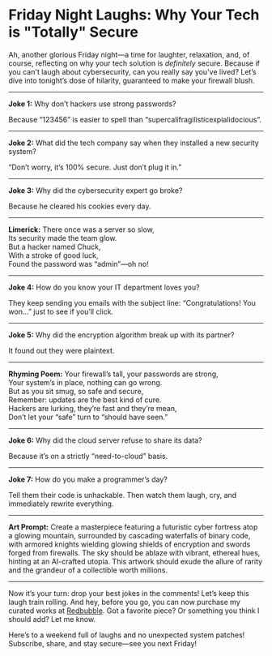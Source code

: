 # Friday Night Laughs: Why Your Tech is "Totally" Secure

Ah, another glorious Friday night—a time for laughter, relaxation, and, of course, reflecting on why your tech solution is *definitely* secure. Because if you can't laugh about cybersecurity, can you really say you've lived? Let’s dive into tonight’s dose of hilarity, guaranteed to make your firewall blush.

---

**Joke 1:**
Why don’t hackers use strong passwords?

Because “123456” is easier to spell than “supercalifragilisticexpialidocious”.

---

**Joke 2:**
What did the tech company say when they installed a new security system?

“Don’t worry, it’s 100% secure. Just don’t plug it in.”

---

**Joke 3:**
Why did the cybersecurity expert go broke?

Because he cleared his cookies every day.

---

**Limerick:**
There once was a server so slow,  
Its security made the team glow.  
But a hacker named Chuck,  
With a stroke of good luck,  
Found the password was “admin”—oh no!

---

**Joke 4:**
How do you know your IT department loves you?

They keep sending you emails with the subject line: “Congratulations! You won…” just to see if you’ll click.

---

**Joke 5:**
Why did the encryption algorithm break up with its partner?

It found out they were plaintext.

---

**Rhyming Poem:**
Your firewall’s tall, your passwords are strong,  
Your system’s in place, nothing can go wrong.  
But as you sit smug, so safe and secure,  
Remember: updates are the best kind of cure.  
Hackers are lurking, they’re fast and they’re mean,  
Don’t let your “safe” turn to “should have seen.”

---

**Joke 6:**
Why did the cloud server refuse to share its data?

Because it’s on a strictly “need-to-cloud” basis.

---

**Joke 7:**
How do you make a programmer’s day?

Tell them their code is unhackable. Then watch them laugh, cry, and immediately rewrite everything.

---

**Art Prompt:**
Create a masterpiece featuring a futuristic cyber fortress atop a glowing mountain, surrounded by cascading waterfalls of binary code, with armored knights wielding glowing shields of encryption and swords forged from firewalls. The sky should be ablaze with vibrant, ethereal hues, hinting at an AI-crafted utopia. This artwork should exude the allure of rarity and the grandeur of a collectible worth millions.

---

Now it’s your turn: drop your best jokes in the comments! Let’s keep this laugh train rolling. And hey, before you go, you can now purchase my curated works at [Redbubble](https://www.redbubble.com/people/DaveLumAI/shop?asc=u). Got a favorite piece? Or something you think I should add? Let me know.

Here’s to a weekend full of laughs and no unexpected system patches! Subscribe, share, and stay secure—see you next Friday!

